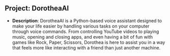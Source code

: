 ## Project: DorotheaAI

- **Description**: DorotheaAI is a Python-based voice assistant designed to make your life easier by handling various tasks on your computer through voice commands. From controlling YouTube videos to playing music, opening and closing apps, and even having a bit of fun with games like Rock, Paper, Scissors, Dorothea is here to assist you in a way that feels more like interacting with a friend than just another machine.
